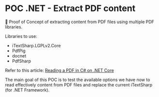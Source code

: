 # POC .NET - Extract PDF content

🔬 Proof of Concept of extracting content from PDF files using multiple PDF libraries.

Libraries to use:

- iTextSharp.LGPLv2.Core
- PdfPig
- docnet
- PdfSharp

Refer to this article: [Reading a PDF in C# on .NET Core](https://dev.to/eliotjones/reading-a-pdf-in-c-on-net-core-43ef)

The main goal of this POC is to test the available options we have now to read effectively content from PDF files and replace the current iTextSharp (for .NET Framework).
